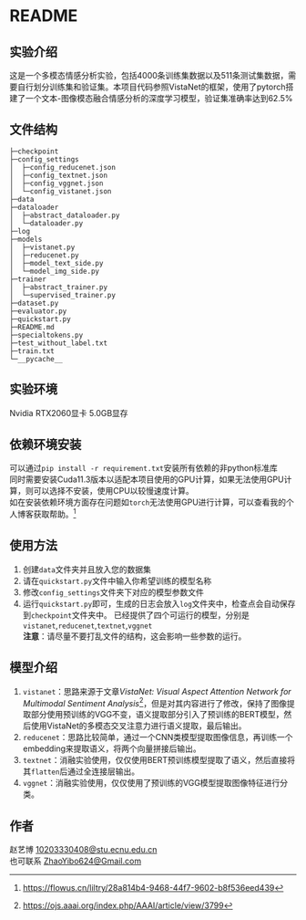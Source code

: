# README
## 实验介绍
这是一个多模态情感分析实验，包括4000条训练集数据以及511条测试集数据，需要自行划分训练集和验证集。本项目代码参照VistaNet的框架，使用了pytorch搭建了一个文本-图像模态融合情感分析的深度学习模型，验证集准确率达到62.5%
## 文件结构
```
├─checkpoint
├─config_settings
│  ├─config_reducenet.json
│  ├─config_textnet.json
│  ├─config_vggnet.json
│  └─config_vistanet.json
├─data
├─dataloader
│  ├─abstract_dataloader.py
│  └─dataloader.py
├─log
├─models
│  ├─vistanet.py
│  ├─reducenet.py
│  ├─model_text_side.py
│  └─model_img_side.py
├─trainer
│  ├─abstract_trainer.py
│  └─supervised_trainer.py
├─dataset.py
├─evaluator.py
├─quickstart.py
├─README.md
├─specialtokens.py
├─test_without_label.txt
├─train.txt
└─__pycache__
```
## 实验环境
Nvidia RTX2060显卡 5.0GB显存
## 依赖环境安装
可以通过`pip install -r requirement.txt`安装所有依赖的非python标准库<br>
同时需要安装Cuda11.3版本以适配本项目使用的GPU计算，如果无法使用GPU计算，则可以选择不安装，使用CPU以较慢速度计算。<br>
如在安装依赖环境方面存在问题如`torch`无法使用GPU进行计算，可以查看我的个人博客获取帮助。[^1]
## 使用方法
1. 创建`data`文件夹并且放入您的数据集
2. 请在`quickstart.py`文件中输入你希望训练的模型名称
3. 修改`config_settings`文件夹下对应的模型参数文件
4. 运行`quickstart.py`即可，生成的日志会放入`log`文件夹中，检查点会自动保存到`checkpoint`文件夹中。
已经提供了四个可运行的模型，分别是`vistanet`,`reducenet`,`textnet`,`vggnet`<br>
**注意**：请尽量不要打乱文件的结构，这会影响一些参数的运行。
## 模型介绍
1. `vistanet`：思路来源于文章*VistaNet: Visual Aspect Attention Network for Multimodal Sentiment Analysis*[^2]，但是对其内容进行了修改，保持了图像提取部分使用预训练的VGG不变，语义提取部分引入了预训练的BERT模型，然后使用VistaNet的多模态交叉注意力进行语义提取，最后输出。
2. `reducenet`：思路比较简单，通过一个CNN类模型提取图像信息，再训练一个embedding来提取语义，将两个向量拼接后输出。
3. `textnet`：消融实验使用，仅仅使用BERT预训练模型提取了语义，然后直接将其`flatten`后通过全连接层输出。
4. `vggnet`：消融实验使用，仅仅使用了预训练的VGG模型提取图像特征进行分类。
## 作者
赵艺博 10203330408@stu.ecnu.edu.cn<br>
也可联系 ZhaoYibo624@Gmail.com

[^1]:https://flowus.cn/liltry/28a814b4-9468-44f7-9602-b8f536eed439
[^2]:https://ojs.aaai.org/index.php/AAAI/article/view/3799
